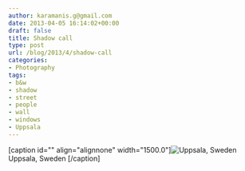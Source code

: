 ```yaml
---
author: karamanis.g@gmail.com
date: 2013-04-05 16:14:02+00:00
draft: false
title: Shadow call
type: post
url: /blog/2013/4/shadow-call
categories:
- Photography
tags:
- b&w
- shadow
- street
- people
- wall
- windows
- Uppsala
---
```


[caption id="" align="alignnone" width="1500.0"]![ Uppsala, Sweden ](https://images.squarespace-cdn.com/content/v1/4f3f61bae4b063b909445965/1365178286142-88SVCJB58Y168YT4O8K8/ke17ZwdGBToddI8pDm48kF9aEDQaTpZHfWEO2zppK7Z7gQa3H78H3Y0txjaiv_0fDoOvxcdMmMKkDsyUqMSsMWxHk725yiiHCCLfrh8O1z5QPOohDIaIeljMHgDF5CVlOqpeNLcJ80NK65_fV7S1UX7HUUwySjcPdRBGehEKrDf5zebfiuf9u6oCHzr2lsfYZD7bBzAwq_2wCJyqgJebgg/20130405-R0010155.jpg?format=original)
 Uppsala, Sweden [/caption]
